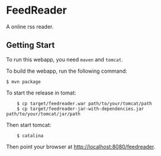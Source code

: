 FeedReader
============
A online rss reader.

Getting Start
-----------------
To run this webapp, you need `maven` and `tomcat`.

To build the webapp, run the following command:

    $ mvn package

To start the release in tomat:

        $ cp target/feedreader.war path/to/your/tomcat/path
        $ cp target/feedreader-jar-with-dependencies.jar path/to/your/tomcat/jar/path

Then start tomcat:
       
        $ catalina

Then point your browser at [http://localhost:8080/feedreader](http://localhost:8080/feedreader).
